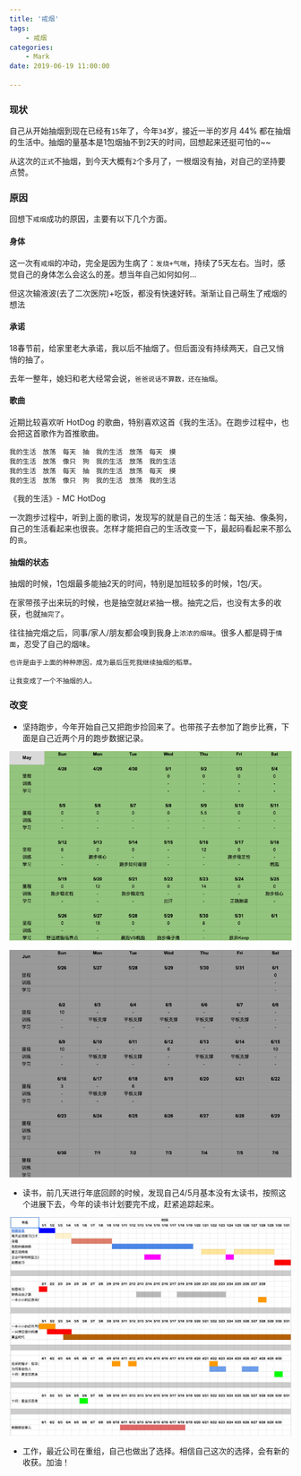 ```yaml
---
title: '戒烟'
tags:
    - 戒烟
categories:
    - Mark
date: 2019-06-19 11:00:00

---
```


### 现状

自己从开始抽烟到现在已经有`15`年了，今年`34`岁，接近一半的岁月 44% 都在抽烟的生活中。抽烟的量基本是1包烟抽不到2天的时间，回想起来还挺可怕的~~

从这次的`正式`不抽烟，到今天大概有`2`个多月了，一根烟没有抽，对自己的坚持要点赞。

<!--more-->

### 原因

回想下`戒烟`成功的原因，主要有以下几个方面。

#### 身体

这一次有`戒烟`的冲动，完全是因为生病了：`发烧+气喘`，持续了5天左右。当时，感觉自己的身体怎么会这么的差。想当年自己如何如何...

但这次输液波(去了二次医院)+吃饭，都没有快速好转。渐渐让自己萌生了戒烟的想法

#### 承诺

18春节前，给家里老大承诺，我以后不抽烟了。但后面没有持续两天，自己又悄悄的抽了。

去年一整年，媳妇和老大经常会说，`爸爸说话不算数，还在抽烟`。

#### 歌曲

近期比较喜欢听 HotDog 的歌曲，特别喜欢这首《我的生活》。在跑步过程中，也会把这首歌作为首推歌曲。


```
我的生活　放荡　每天　抽　我的生活　放荡　每天　摸
我的生活　放荡　像只　狗　我的生活　放荡　我的生活
我的生活　放荡　每天　抽　我的生活　放荡　每天　摸
我的生活　放荡　像只　狗　我的生活　放荡　我的生活
```
《我的生活》- MC HotDog

一次跑步过程中，听到上面的歌词，发现写的就是自己的生活：每天抽、像条狗，自己的生活看起来也很丧。怎样才能把自己的生活改变一下，最起码看起来不那么的`丧`。

#### 抽烟的状态

抽烟的时候，1包烟最多能抽2天的时间，特别是加班较多的时候，1包/天。

在家带孩子出来玩的时候，也是抽空就`赶紧`抽一根。抽完之后，也没有太多的收获，也就`抽完了`。

往往抽完烟之后，同事/家人/朋友都会嗅到我身上`浓浓的烟味`。很多人都是碍于`情面`，忍受了自己的烟味。


```
也许是由于上面的种种原因，成为最后压死我继续抽烟的稻草。

让我变成了一个不抽烟的人。
```

### 改变

- 坚持跑步，今年开始自己又把跑步捡回来了。也带孩子去参加了跑步比赛，下面是自己近两个月的跑步数据记录。

![5月](/img/DropCiga/RunInMay.png)

![6月](/img/DropCiga/RunInJun.png)

- 读书，前几天进行年底回顾的时候，发现自己4/5月基本没有太读书，按照这个进展下去，今年的读书计划要完不成，赶紧追踪起来。

![读书](/img/DropCiga/ReadBooks.png)

- 工作，最近公司在重组，自己也做出了选择。相信自己这次的选择，会有新的收获。加油！